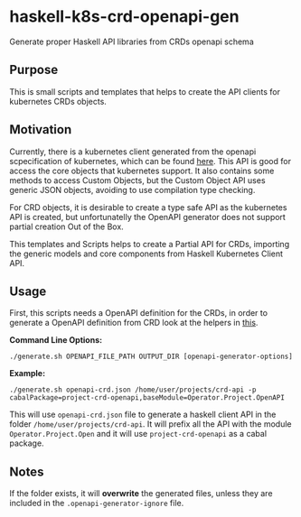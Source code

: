 # haskell-k8s-crd-openapi-gen
Generate proper Haskell API libraries from CRDs openapi schema

## Purpose
This is small scripts and templates that helps to create the API clients
for kubernetes CRDs objects.

## Motivation
Currently, there is a kubernetes client generated from the openapi scpecification of kubernetes,
which can be found [here](https://github.com/kubernetes-client/haskell). This API is good for access
the core objects that kubernetes support. It also contains some methods to access Custom Objects, but 
the Custom Object API uses generic JSON objects, avoiding to use compilation type checking.

For CRD objects, it is desirable to create a type safe API as the kubernetes API is created, but unfortunatelly
the OpenAPI generator does not support partial creation Out of the Box.

This templates and Scripts helps to create a Partial API for CRDs, importing the generic models and core components
from Haskell Kubernetes Client API.

## Usage
First, this scripts needs a OpenAPI definition for the CRDs, in order to generate a OpenAPI definition from CRD look at
the helpers in [this](https://github.com/devopsco-io/crd2openapi).

**Command Line Options:**
```
./generate.sh OPENAPI_FILE_PATH OUTPUT_DIR [openapi-generator-options]
```

**Example:**
```
./generate.sh openapi-crd.json /home/user/projects/crd-api -p cabalPackage=project-crd-openapi,baseModule=Operator.Project.OpenAPI
```

This will use `openapi-crd.json` file to generate a haskell client API in the folder `/home/user/projects/crd-api`. It will prefix all the
API with the module `Operator.Project.Open` and it will use `project-crd-openapi` as a cabal package.

## Notes
If the folder exists, it will **overwrite** the generated files, unless they are included in the `.openapi-generator-ignore` file.

